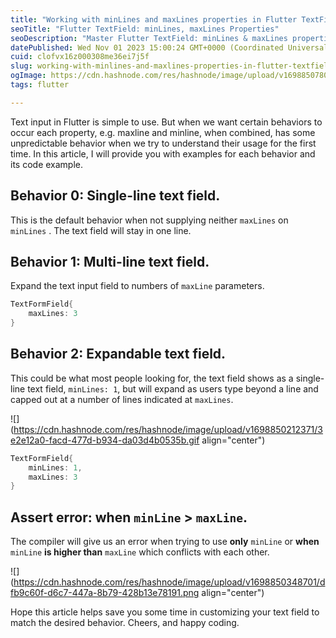 ```yaml
---
title: "Working with minLines and maxLines properties in Flutter TextField"
seoTitle: "Flutter TextField: minLines, maxLines Properties"
seoDescription: "Master Flutter TextField: minLines & maxLines properties, single/multi-line fields, expandable input."
datePublished: Wed Nov 01 2023 15:00:24 GMT+0000 (Coordinated Universal Time)
cuid: clofvx16z000308me36ei7j5f
slug: working-with-minlines-and-maxlines-properties-in-flutter-textfield
ogImage: https://cdn.hashnode.com/res/hashnode/image/upload/v1698850780773/c7ac0b59-5330-49b1-990b-007a18b4120e.gif
tags: flutter

---
```


Text input in Flutter is simple to use. But when we want certain behaviors to occur each property, e.g. maxline and minline, when combined, has some unpredictable behavior when we try to understand their usage for the first time. In this article, I will provide you with examples for each behavior and its code example.

## Behavior 0: Single-line text field.

This is the default behavior when not supplying neither `maxLines` on `minLines` . The text field will stay in one line.

## Behavior 1: Multi-line text field.

Expand the text input field to numbers of `maxLine` parameters.

```dart
TextFormField{
    maxLines: 3
}
```

## Behavior 2: Expandable text field.

This could be what most people looking for, the text field shows as a single-line text field, `minLines: 1`, but will expand as users type beyond a line and capped out at a number of lines indicated at `maxLines`.

![](https://cdn.hashnode.com/res/hashnode/image/upload/v1698850212371/3e2e12a0-facd-477d-b934-da03d4b0535b.gif align="center")

```dart
TextFormField{
    minLines: 1,
    maxLines: 3
}
```

## Assert error: when `minLine` &gt; `maxLine`.

The compiler will give us an error when trying to use **only** `minLine` or **when** `minLine` **is higher than** `maxLine` which conflicts with each other.

![](https://cdn.hashnode.com/res/hashnode/image/upload/v1698850348701/dfb9c60f-d6c7-447a-8b79-428b13e78191.png align="center")

Hope this article helps save you some time in customizing your text field to match the desired behavior. Cheers, and happy coding.